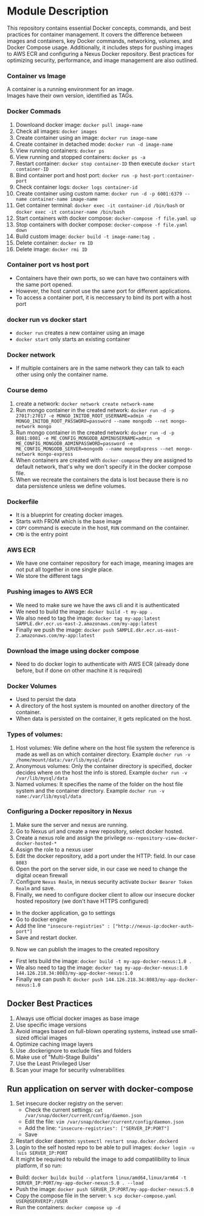 # Module Description
This repository contains essential Docker concepts, commands, and best practices for container management. It covers the difference between images and containers, key Docker commands, networking, volumes, and Docker Compose usage. Additionally, it includes steps for pushing images to AWS ECR and configuring a Nexus Docker repository. Best practices for optimizing security, performance, and image management are also outlined.

### Container vs Image
A container is a running environment for an image.\
Images have their own version, identified as TAGs.

### Docker Commads
1. Downloand docker image: `docker pull image-name`
2. Check all images: `docker images`
3. Create container using an image: `docker run image-name`
4. Create container in detached mode: `docker run -d image-name`
5. View running containers: `docker ps`
6. View running and stopped containers: `docker ps -a`
7. Restart container: `docker stop container-ID` then execute `docker start container-ID`
8. Bind container port and host port: `docker run -p host-port:container-port`
9. Check container logs: `docker logs container-id`
10. Create container using custom name: `docker run -d -p 6001:6379 --name container-name image-name`
11. Get container terminal: `docker exec -it container-id /bin/bash` or `docker exec -it container-name /bin/bash`
12. Start containers with docker compose: `docker-compose -f file.yaml up`
13. Stop containers with docker compose: `docker-compose -f file.yaml down`
14. Build custom image: `docker build -t image-name:tag .`
15. Delete container: `docker rm ID`
16. Delete image: `docker rmi ID`


### Container port vs host port
- Containers have their own ports, so we can have two containers with the same port opened.
- However, the host cannot use the same port for different applications.
- To access a container port, it is neccessary to bind its port with a host port

### docker run vs docker start
- `docker run` creates a new container using an image
- `docker start` only starts an existing container

### Docker network

- If multiple containers are in the same network they can talk to each other using only the container name.


### Course demo
1. create a network: `docker network create network-name`
2. Run mongo container in the created network: `docker run -d -p 27017:27017 -e MONGO_INITDB_ROOT_USERNAME=admin -e MONGO_INITDB_ROOT_PASSWORD=password --name mongodb --net mongo-network mongo`
3. Run mongo container in the created network: `docker run -d -p 8081:8081 -e ME_CONFIG_MONGODB_ADMINUSERNAME=admin -e ME_CONFIG_MONGODB_ADMINPASSWORD=password -e ME_CONFIG_MONGODB_SERVER=mongodb --name mongoExpress --net mongo-network mongo-express`
4. When containers are created with `docker-compose` they are assigned to default network, that's why we don't specify it in the docker compose file.
5. When we recreate the containers the data is lost because there is no data persistence unless we define volumes.


### Dockerfile
- It is a blueprint for creating docker images.
- Starts with FROM which is the base image
- `COPY` command is execute in the host, `RUN` command on the container.
- `CMD` is the entry point

### AWS ECR
- We have one container repository for each image, meaning images are not put all together in one single place.
- We store the different tags

### Pushing images to AWS ECR
- We need to make sure we have the aws cli and it is authenticated
- We need to build the image: `docker build -t my-app .`
- We also need to tag the image: `docker tag my-app:latest SAMPLE.dkr.ecr.us-east-2.amazonaws.com/my-app:latest`
- Finally we push the image: `docker push SAMPLE.dkr.ecr.us-east-2.amazonaws.com/my-app:latest`

### Download the image using docker compose
- Need to do docker login to authenticate with AWS ECR (already done before, but if done on other machine it is required)

### Docker Volumes
- Used to persist the data
- A directory of the host system is mounted on another directory of the container.
- When data is persisted on the container, it gets replicated on the host.

### Types of volumes:
1. Host volumes: We define where on the host file system the reference is made as well as on which container directory. Example `docher run -v /home/mount/data:/var/lib/mysql/data`
2. Anonymous volumes: Only the container directory is specified, docker decides where on the host the info is stored. Example `docher run -v /var/lib/mysql/data`
3. Named volumes: It specifies the name of the folder on the host file system and the container directory. Example `docher run -v name:/var/lib/mysql/data`

### Configuring a Docker repository in Nexus
1. Make sure the server and nexus are running.
2. Go to Nexus url and create a new repository, select docker hosted.
3. Create a nexus role and assign the privilege `nx-repository-view-docker-docker-hosted-*`
4. Assign the role to a nexus user
5. Edit the docker repository, add a port under the HTTP: field. In our case `8083`
6. Open the port on the server side, in our case we need to change the digital ocean firewall
7. Configure `Nexus Realm`, in nexus security activate `Docker Bearer Token Realm` and save.
8. Finally, we need to configure docker client to allow our insecure docker hosted repository (we don't have HTTPS configured) 
- In the docker application, go to settings
- Go to docker engine
- Add the line `"insecure-registries" : ["http://nexus-ip:docker-auth-port"]`
- Save and restart docker.
9. Now we can publish the images to the created repository
- First lets build the image: `docker build -t my-app-docker-nexus:1.0 .`
- We also need to tag the image: `docker tag my-app-docker-nexus:1.0 144.126.218.34:8083/my-app-docker-nexus:1.0`
- Finally we can push it: `docker push 144.126.218.34:8083/my-app-docker-nexus:1.0`

## Docker Best Practices
1. Always use official docker images as base image
2. Use specific image versions
3. Avoid images based on full-blown operating systems, instead use small-sized official images
4. Optimize caching image layers
5. Use .dockerignore to exclude files and folders
6. Make use of "Multi-Stage Builds"
7. Use the Least Privileged User
8. Scan your image for security vulnerabilities

## Run application on server with docker-compose
1. Set insecure docker registry on the server: 
    - Check the current settings: `cat /var/snap/docker/current/config/daemon.json`
    - Edit the file: `vim /var/snap/docker/current/config/daemon.json`
    - Add the line: `"insecure-registries": ["SERVER_IP:PORT"]`
    - Save
2. Restart docker daemon: `systemctl restart snap.docker.dockerd`
3. Login to the self hosted repo to be able to pull images: `docker login -u luis SERVER_IP:PORT`
4. It might be required to rebuild the image to add compatilibility to linux platform, if so run:
- Build: `docker buildx build --platform linux/amd64,linux/arm64 -t SERVER_IP:PORT/my-app-docker-nexus:5.0 . --load`
- Push the image: `docker push SERVER_IP:PORT/my-app-docker-nexus:5.0`
- Copy the compose file in the server: `% scp docker-compose.yaml USER@SERVERIP:/USER`
- Run the containers: `docker compose up -d`